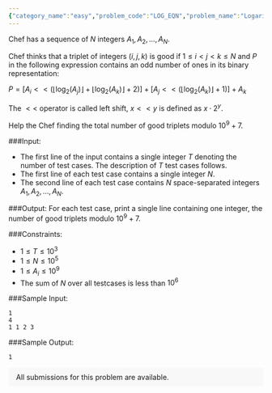 ```yaml
---
{"category_name":"easy","problem_code":"LOG_EQN","problem_name":"Logarithmic Equation","problemComponents":{"constraints":"","constraintsState":false,"subtasks":"","subtasksState":false,"inputFormat":"","inputFormatState":false,"outputFormat":"","outputFormatState":false,"sampleTestCases":{}},"video_editorial_url":"","languages_supported":{"0":"CPP14","1":"C","2":"JAVA","3":"PYTH 3.6","4":"PYTH","5":"PYP3","6":"CS2","7":"ADA","8":"PYPY","9":"TEXT","10":"PAS fpc","11":"NODEJS","12":"RUBY","13":"PHP","14":"GO","15":"HASK","16":"TCL","17":"PERL","18":"SCALA","19":"LUA","20":"kotlin","21":"BASH","22":"JS","23":"LISP sbcl","24":"rust","25":"PAS gpc","26":"BF","27":"CLOJ","28":"R","29":"D","30":"CAML","31":"FORT","32":"ASM","33":"swift","34":"FS","35":"WSPC","36":"LISP clisp","37":"SQL","38":"SCM guile","39":"PERL6","40":"ERL","41":"CLPS","42":"ICK","43":"NICE","44":"PRLG","45":"ICON","46":"COB","47":"SCM chicken","48":"PIKE","49":"SCM qobi","50":"ST","51":"NEM"},"max_timelimit":1,"source_sizelimit":50000,"problem_author":"sahi1422","problem_tester":null,"date_added":"19-10-2019","tags":{"0":"cnmp2019","1":"easy","2":"prefix","3":"sahi1422","4":"taran_1407"},"problem_difficulty_level":"Easy","best_tag":"Prefix Sum","editorial_url":"https://discuss.codechef.com/problems/LOG_EQN","time":{"view_start_date":1573313400,"submit_start_date":1573313400,"visible_start_date":1573313400,"end_date":1735669800},"is_direct_submittable":false,"problemDiscussURL":"https://discuss.codechef.com/search?q=LOG_EQN","is_proctored":false,"visitedContests":{},"layout":"problem"}
---
```

Chef has a sequence of $N$ integers $A_1, A_2, ..., A_N$. 

Chef thinks that a triplet of integers $(i,j,k)$ is good if $1 \leq i < j < k \leq N$ and $P$ in the following expression contains an odd number of ones in its binary representation:
 
$P = [ A_i<< (  \lfloor \log_2(A_j) \rfloor + \lfloor \log_2(A_k) \rfloor + 2 ) ] + [A_j << ( \lfloor \log_2(A_k) \rfloor + 1) ] + A_k$

The $<<$ operator is called left shift, $x << y$  is defined as $x \cdot 2^y$.

Help the Chef finding the total number of good triplets modulo $10^9 + 7$.

###Input:

- The first line of the input contains a single integer $T$ denoting the number of test cases. The description of $T$ test cases follows.
- The first line of each test case contains a single integer $N$. 
- The second line of each test case contains $N$ space-separated integers $A_1, A_2, ..., A_N$.

###Output:
For each test case, print a single line containing one integer, the number of good triplets modulo $10^9+7$.

###Constraints:
- $1 \leq T \leq 10^3$
- $1\leq N \leq 10^5$
- $1 \leq A_i \leq 10^9$
- The sum of $N$ over all testcases is less than $10^6$

###Sample Input:
```
1
4
1 1 2 3
```
###Sample Output:
```
1
```

<aside style='background: #f8f8f8;padding: 10px 15px;'><div>All submissions for this problem are available.</div></aside>